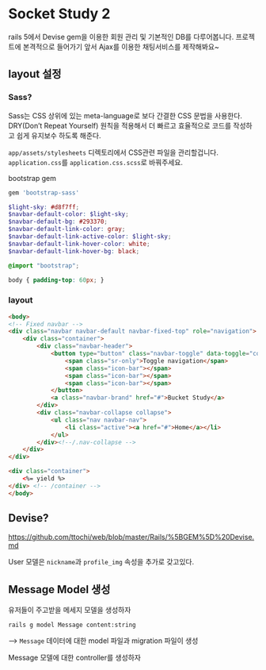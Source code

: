 # Socket Study 2
rails 5에서 Devise gem을 이용한 회원 관리 및 기본적인 DB를 다루어봅니다.
프로젝트에 본격적으로 들어가기 앞서 Ajax를 이용한 채팅서비스를 제작해봐요~

## layout 설정

### Sass?
Sass는 CSS 상위에 있는 meta-language로 보다 간결한 CSS 문법을 사용한다. 
DRY(Don’t Repeat Yourself) 원칙을 적용해서 더 빠르고 효율적으로 코드를 작성하고 쉽게 유지보수 하도록 해준다.

`app/assets/stylesheets` 디렉토리에서 CSS관련 파일을 관리할겁니다.
`application.css`를 `application.css.scss`로 바꿔주세요.

bootstrap gem
```ruby
gem 'bootstrap-sass'
```

```scss
$light-sky: #d8f7ff;
$navbar-default-color: $light-sky;
$navbar-default-bg: #293370;
$navbar-default-link-color: gray;
$navbar-default-link-active-color: $light-sky;
$navbar-default-link-hover-color: white;
$navbar-default-link-hover-bg: black;

@import "bootstrap";

body { padding-top: 60px; }
```

### layout
```html
<body>
<!-- Fixed navbar -->
<div class="navbar navbar-default navbar-fixed-top" role="navigation">
    <div class="container">
        <div class="navbar-header">
            <button type="button" class="navbar-toggle" data-toggle="collapse" data-target=".navbar-collapse">
                <span class="sr-only">Toggle navigation</span>
                <span class="icon-bar"></span>
                <span class="icon-bar"></span>
                <span class="icon-bar"></span>
            </button>
            <a class="navbar-brand" href="#">Bucket Study</a>
        </div>
        <div class="navbar-collapse collapse">
            <ul class="nav navbar-nav">
                <li class="active"><a href="#">Home</a></li>
            </ul>
        </div><!--/.nav-collapse -->
    </div>
</div>

<div class="container">
    <%= yield %>
</div> <!-- /container -->
</body>
```

## Devise?
https://github.com/ttochi/web/blob/master/Rails/%5BGEM%5D%20Devise.md

User 모델은 `nickname`과 `profile_img` 속성을 추가로 갖고있다.

## Message Model 생성
유저들이 주고받을 메세지 모델을 생성하자
```
rails g model Message content:string
```
--> `Message` 데이터에 대한 model 파일과 migration 파일이 생성

Message 모델에 대한 controller를 생성하자


